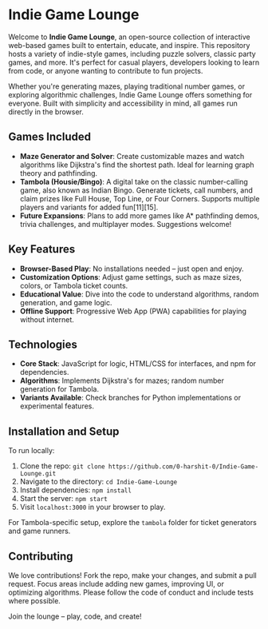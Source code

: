 # Indie Game Lounge

Welcome to **Indie Game Lounge**, an open-source collection of interactive web-based games built to entertain, educate, and inspire. This repository hosts a variety of indie-style games, including puzzle solvers, classic party games, and more. It's perfect for casual players, developers looking to learn from code, or anyone wanting to contribute to fun projects.

Whether you're generating mazes, playing traditional number games, or exploring algorithmic challenges, Indie Game Lounge offers something for everyone. Built with simplicity and accessibility in mind, all games run directly in the browser.

## Games Included

- **Maze Generator and Solver**: Create customizable mazes and watch algorithms like Dijkstra's find the shortest path. Ideal for learning graph theory and pathfinding.
- **Tambola (Housie/Bingo)**: A digital take on the classic number-calling game, also known as Indian Bingo. Generate tickets, call numbers, and claim prizes like Full House, Top Line, or Four Corners. Supports multiple players and variants for added fun[11][15].
- **Future Expansions**: Plans to add more games like A* pathfinding demos, trivia challenges, and multiplayer modes. Suggestions welcome!

## Key Features

- **Browser-Based Play**: No installations needed – just open and enjoy.
- **Customization Options**: Adjust game settings, such as maze sizes, colors, or Tambola ticket counts.
- **Educational Value**: Dive into the code to understand algorithms, random generation, and game logic.
- **Offline Support**: Progressive Web App (PWA) capabilities for playing without internet.

## Technologies

- **Core Stack**: JavaScript for logic, HTML/CSS for interfaces, and npm for dependencies.
- **Algorithms**: Implements Dijkstra's for mazes; random number generation for Tambola.
- **Variants Available**: Check branches for Python implementations or experimental features.

## Installation and Setup

To run locally:

1. Clone the repo: `git clone https://github.com/0-harshit-0/Indie-Game-Lounge.git`
2. Navigate to the directory: `cd Indie-Game-Lounge`
3. Install dependencies: `npm install`
4. Start the server: `npm start`
5. Visit `localhost:3000` in your browser to play.

For Tambola-specific setup, explore the `tambola` folder for ticket generators and game runners.

## Contributing

We love contributions! Fork the repo, make your changes, and submit a pull request. Focus areas include adding new games, improving UI, or optimizing algorithms. Please follow the code of conduct and include tests where possible.

Join the lounge – play, code, and create!
